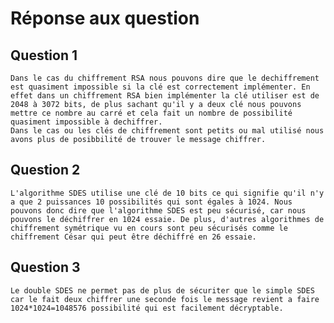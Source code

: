 # Réponse aux question 

## Question 1
    Dans le cas du chiffrement RSA nous pouvons dire que le dechiffrement est quasiment impossible si la clé est correctement implémenter. En effet dans un chiffrement RSA bien implémenter la clé utiliser est de 2048 à 3072 bits, de plus sachant qu'il y a deux clé nous pouvons mettre ce nombre au carré et cela fait un nombre de possibilité quasiment impossible à dechiffrer.
    Dans le cas ou les clés de chiffrement sont petits ou mal utilisé nous avons plus de posibbilité de trouver le message chiffrer.


## Question 2
    L'algorithme SDES utilise une clé de 10 bits ce qui signifie qu'il n'y a que 2 puissances 10 possibilités qui sont égales à 1024. Nous pouvons donc dire que l'algorithme SDES est peu sécurisé, car nous pouvons le déchiffrer en 1024 essaie. De plus, d'autres algorithmes de chiffrement symétrique vu en cours sont peu sécurisés comme le chiffrement César qui peut être déchiffré en 26 essaie.

## Question 3
    Le double SDES ne permet pas de plus de sécuriter que le simple SDES car le fait deux chiffrer une seconde fois le message revient a faire 1024*1024=1048576 possibilité qui est facilement décryptable.